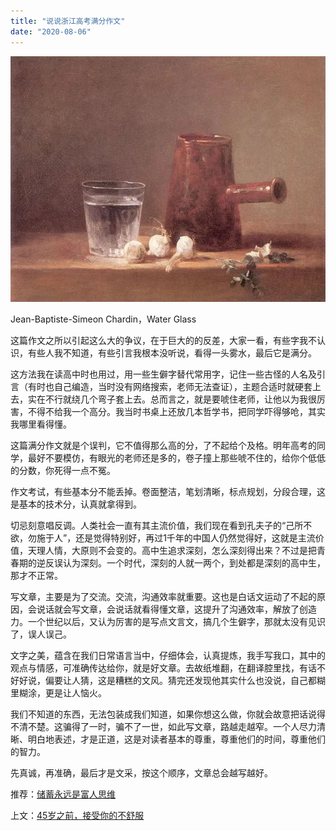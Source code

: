 ```yaml
---
title: "说说浙江高考满分作文"
date: "2020-08-06"
---
```


  

![连岳文章](images/连岳文章picture-8.jpg)

Jean-Baptiste-Simeon Chardin，Water Glass

  

这篇作文之所以引起这么大的争议，在于巨大的的反差，大家一看，有些字我不认识，有些人我不知道，有些引言我根本没听说，看得一头雾水，最后它是满分。

  

这方法我在读高中时也用过，用一些生僻字替代常用字，记住一些古怪的人名及引言（有时也自己编造，当时没有网络搜索，老师无法查证），主题合适时就硬套上去，实在不行就绕几个弯子套上去。总而言之，就是要唬住老师，让他以为我很厉害，不得不给我一个高分。我当时书桌上还放几本哲学书，把同学吓得够呛，其实我哪里看得懂。

  

这篇满分作文就是个误判，它不值得那么高的分，了不起给个及格。明年高考的同学，最好不要模仿，有眼光的老师还是多的，卷子撞上那些唬不住的，给你个低低的分数，你死得一点不冤。

  

作文考试，有些基本分不能丢掉。卷面整洁，笔划清晰，标点规划，分段合理，这是基本的技术分，认真就拿得到。

  

切忌刻意唱反调。人类社会一直有其主流价值，我们现在看到孔夫子的“己所不欲，勿施于人”，还是觉得特别好，再过1千年的中国人仍然觉得好，这就是主流价值，天理人情，大原则不会变的。高中生追求深刻，怎么深刻得出来？不过是把青春期的逆反误认为深刻。一个时代，深刻的人就一两个，到处都是深刻的高中生，那才不正常。

  

写文章，主要是为了交流。交流，沟通效率就重要。这也是白话文运动了不起的原因，会说话就会写文章，会说话就看得懂文章，这提升了沟通效率，解放了创造力。一个世纪以后，又认为厉害的是写点文言文，搞几个生僻字，那就太没有见识了，误人误己。

  

文字之美，蕴含在我们日常语言当中，仔细体会，认真提炼，我手写我口，其中的观点与情感，可准确传达给你，就是好文章。去故纸堆翻，在翻译腔里找，有话不好好说，偏要让人猜，这是糟糕的文风。猜完还发现他其实什么也没说，自己都糊里糊涂，更是让人恼火。

  

我们不知道的东西，无法包装成我们知道，如果你想这么做，你就会故意把话说得不清不楚。这骗得了一时，骗不了一世，如此写文章，路越走越窄。一个人尽力清晰、明白地表述，才是正道，这是对读者基本的尊重，尊重他们的时间，尊重他们的智力。

  

先真诚，再准确，最后才是文采，按这个顺序，文章总会越写越好。 

  

推荐：[储蓄永远是富人思维](http://mp.weixin.qq.com/s?__biz=MjM5NDU0Mjk2MQ==&mid=2651635450&idx=1&sn=b7204aeb7e2353ec557a2163c6c96423&chksm=bd7e3ae48a09b3f22dd4bdd263161cf0683cc45cb03fc8f92c8cb4b9742b7e5f423591d9d7f8&scene=21#wechat_redirect)  

上文：[45岁之前，接受你的不舒服](http://mp.weixin.qq.com/s?__biz=MjM5NDU0Mjk2MQ==&mid=2651645656&idx=1&sn=b091002199318ee70019c5f9ca4b3091&chksm=bd7e62c68a09ebd0b4db42e463c6966278499e1413c46d9ad2e7c4900e463b78bf2a70432618&scene=21#wechat_redirect)
